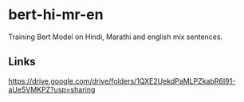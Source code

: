 # bert-hi-mr-en
Training Bert Model on Hindi, Marathi and english mix sentences.


## Links

https://drive.google.com/drive/folders/1QXE2UekdPaMLPZkabR6I91-aUe5VMKPZ?usp=sharing